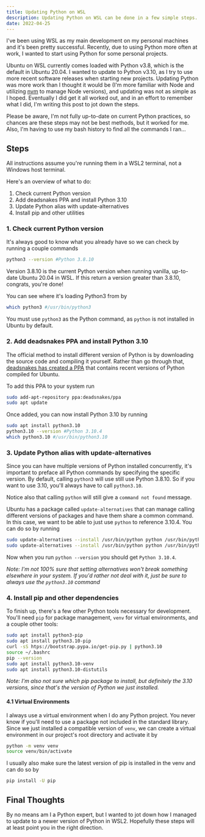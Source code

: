 ```yaml
---
title: Updating Python on WSL
description: Updating Python on WSL can be done in a few simple steps.
date: 2022-04-25
---
```


I've been using WSL as my main development on my personal machines and it's been pretty successful. Recently, due to using Python more often at work, I wanted to start using Python for some personal projects.

Ubuntu on WSL currently comes loaded with Python v3.8, which is the default in Ubuntu 20.04. I wanted to update to Python v3.10, as I try to use more recent software releases when starting new projects. Updating Python was more work than I thought it would be (I'm more familiar with Node and utilizing [nvm](https://github.com/nvm-sh/nvm) to manage Node versions), and updating was not as simple as I hoped. Eventually I did get it all worked out, and in an effort to remember what I did, I'm writing this post to jot down the steps. 

Please be aware, I'm not fully up-to-date on current Python practices, so chances are these steps may not be best methods, but it worked for me. Also, I'm having to use my bash history to find all the commands I ran...

## Steps

All instructions assume you're running them in a WSL2 terminal, not a Windows host terminal.

Here's an overview of what to do:
1. Check current Python version
2. Add deadsnakes PPA and install Python 3.10
3. Update Python alias with update-alternatives
4. Install pip and other utilities

### 1. Check current Python version

It's always good to know what you already have so we can check by running a couple commands

```bash
python3 --version #Python 3.8.10
```
Version 3.8.10 is the current Python version when running  vanilla, up-to-date Ubuntu 20.04 in WSL. If this return a version greater than 3.8.10, congrats, you're done!

You can see where it's loading Python3 from by 

```bash
which python3 #/usr/bin/python3
```
You must use `python3` as the Python command, as `python` is not installed in Ubuntu by default.

### 2. Add deadsnakes PPA and install Python 3.10

The official method to install different version of Python is by downloading the source code and compiling it yourself. Rather than go through that, [deadsnakes has created a PPA](https://launchpad.net/~deadsnakes/+archive/ubuntu/ppa) that contains recent versions of Python compiled for Ubuntu. 

To add this PPA to your system run

```bash
sudo add-apt-repository ppa:deadsnakes/ppa
sudo apt update
```
Once added, you can now install Python 3.10 by running

```bash
sudo apt install python3.10
python3.10 --version #Python 3.10.4
which python3.10 #/usr/bin/python3.10
```

### 3. Update Python alias with update-alternatives

Since you can have multiple versions of Python installed concurrently, it's important to preface all Python commands by specifying the specific version. By default, calling `python3` will use still use Python 3.8.10. So if you want to use 3.10, you'll always have to call `python3.10`.

Notice also that calling `python` will still give a `command not found` message.

Ubuntu has a package called `update-alternatives` that can manage calling different versions of packages and have them share a common command. In this case, we want to be able to just use `python` to reference 3.10.4. You can do so by running

```bash
sudo update-alternatives --install /usr/bin/python python /usr/bin/python3.8 1
sudo update-alternatives --install /usr/bin/python python /usr/bin/python3.10 2
```
Now when you run `python --version` you should get `Python 3.10.4`.

*Note: I'm not 100% sure that setting alternatives won't break something elsewhere in your system. If you'd rather not deal with it, just be sure to always use the `python3.10` command*

### 4. Install pip and other dependencies

To finish up, there's a few other Python tools necessary for development. You'll need `pip` for package management, `venv` for virtual environments, and a couple other tools:

```bash
sudo apt install python3-pip
sudo apt install python3.10-pip
curl -sS htps://bootstrap.pypa.io/get-pip.py | python3.10
source ~/.bashrc
pip --version
sudo apt install python3.10-venv
sudo apt install python3.10-distutils
```
*Note: I'm also not sure which pip package to install, but definitely the 3.10 versions, since that's the version of Python we just installed.*

#### 4.1 Virtual Environments
I always use a virtual environment when I do any Python project. You never know if you'll need to use a package not included in the standard library. Since we just installed a compatible version of `venv`, we can create a virtual environment in our project's root directory and activate it by

```bash
python -m venv venv
source venv/bin/activate
```
I usually also make sure the latest version of pip is installed in the venv and can do so by

```bash
pip install -U pip
```

## Final Thoughts
By no means am I a Python expert, but I wanted to jot down how I managed to update to a newer version of Python in WSL2. Hopefully these steps will at least point you in the right direction.
